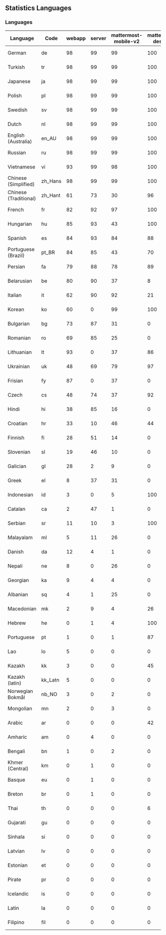 ## Statistics Languages ##
###  Languages  ###
|Language|Code|webapp|server|mattermost-mobile-v2|mattermost-desktop|playbook-webapp|calls-webapp|Total|Last Modified|
|---|---|---|---|---|---|---|---|---|---|
|German|de| 98| 99| 99| 100| 0| 100| 99|2023-11-15T16:13:22.344535Z|
|Turkish|tr| 98| 99| 99| 100| 0| 100| 99|2023-11-15T16:28:00.997227Z|
|Japanese|ja| 98| 99| 99| 100| 0| 100| 99|2023-11-15T16:19:26.135945Z|
|Polish|pl| 98| 99| 99| 100| 0| 100| 99|2023-11-15T16:24:18.291969Z|
|Swedish|sv| 98| 99| 99| 100| 0| 100| 99|2023-11-15T16:27:21.465486Z|
|Dutch|nl| 98| 99| 99| 100| 0| 100| 98|2023-11-15T16:23:58.770776Z|
|English (Australia)|en_AU| 98| 99| 99| 100| 0| 0| 98|2023-11-15T16:14:00.302363Z|
|Russian|ru| 98| 99| 99| 100| 0| 76| 95|2023-11-15T16:25:48.723514Z|
|Vietnamese|vi| 93| 99| 98| 100| 0| 100| 95|2023-11-15T16:28:39.563088Z|
|Chinese (Simplified)|zh_Hans| 98| 99| 99| 100| 0| 100| 94|2023-11-15T16:28:58.726847Z|
|Chinese (Traditional)|zh_Hant| 61| 73| 30| 96| 0| 11| 88|2023-11-15T16:29:16.020244Z|
|French|fr| 82| 92| 97| 100| 0| 59| 83|2023-11-15T16:16:06.332931Z|
|Hungarian|hu| 85| 93| 43| 100| 0| 0| 83|2023-11-15T16:18:14.524377Z|
|Spanish|es| 84| 93| 84| 88| 0| 28| 80|2023-11-15T16:14:16.249147Z|
|Portuguese (Brazil)|pt_BR| 84| 85| 43| 70| 0| 100| 80|2023-11-15T16:24:54.396093Z|
|Persian|fa| 79| 88| 78| 89| 0| 0| 77|2023-11-15T16:15:09.682409Z|
|Belarusian|be| 80| 90| 37| 8| 0| 0| 75|2023-11-15T16:11:17.287563Z|
|Italian|it| 62| 90| 92| 21| 0| 24| 71|2023-11-15T16:19:06.763410Z|
|Korean|ko| 60| 0| 99| 100| 0| 100| 70|2023-11-15T16:20:54.286118Z|
|Bulgarian|bg| 73| 87| 31| 0| 0| 0| 70|2023-11-15T16:11:34.386779Z|
|Romanian|ro| 69| 85| 25| 0| 0| 0| 66|2023-11-15T16:25:30.362296Z|
|Lithuanian|lt| 93| 0| 37| 86| 0| 89| 63|2023-11-15T16:21:51.345166Z|
|Ukrainian|uk| 48| 69| 79| 97| 0| 0| 59|2023-11-15T16:28:20.737220Z|
|Frisian|fy| 87| 0| 37| 0| 0| 0| 56|2023-11-15T16:16:24.517595Z|
|Czech|cs| 48| 74| 37| 92| 0| 100| 53|2023-11-15T16:12:44.462424Z|
|Hindi|hi| 38| 85| 16| 0| 0| 0| 47|2023-11-07T11:55:02.737659Z|
|Croatian|hr| 33| 10| 46| 44| 0| 100| 35|2023-11-14T17:36:04.945573Z|
|Finnish|fi| 28| 51| 14| 0| 0| 0| 31|2023-11-15T16:15:28.996257Z|
|Slovenian|sl| 19| 46| 10| 0| 0| 0| 23|2023-11-15T16:26:25.382007Z|
|Galician|gl| 28| 2| 9| 0| 0| 0| 18|2023-10-29T10:01:48.607596Z|
|Greek|el| 8| 37| 31| 0| 0| 0| 18|2023-11-13T11:05:17.287008Z|
|Indonesian|id| 3| 0| 5| 100| 0| 0| 14|2023-11-07T11:55:12.955118Z|
|Catalan|ca| 2| 47| 1| 0| 0| 0| 13|2023-11-07T11:54:10.087147Z|
|Serbian|sr| 11| 10| 3| 100| 0| 0| 12|2023-11-13T11:10:02.427984Z|
|Malayalam|ml| 5| 11| 26| 0| 0| 0| 9|2023-10-24T20:55:57.621229Z|
|Danish|da| 12| 4| 1| 0| 0| 0| 8|2023-10-09T15:20:58.185551Z|
|Nepali|ne| 8| 0| 26| 0| 0| 0| 7|2023-11-13T11:08:50.646391Z|
|Georgian|ka| 9| 4| 4| 0| 0| 0| 7|2023-10-24T20:54:15.658025Z|
|Albanian|sq| 4| 1| 25| 0| 0| 0| 5|2023-11-13T11:09:55.892074Z|
|Macedonian|mk| 2| 9| 4| 26| 0| 0| 5|2023-10-27T10:06:30.928518Z|
|Hebrew|he| 0| 1| 4| 100| 0| 0| 4|2023-10-27T10:05:31.342590Z|
|Portuguese|pt| 1| 0| 1| 87| 0| 0| 3|2023-10-30T05:05:57.136879Z|
|Lao|lo| 5| 0| 0| 0| 0| 0| 3|2023-10-09T15:20:58.408506Z|
|Kazakh|kk| 3| 0| 0| 45| 0| 0| 3|2023-11-13T15:04:18.172318Z|
|Kazakh (latin)|kk_Latn| 5| 0| 0| 0| 0| 0| 3|2023-10-24T20:54:35.554803Z|
|Norwegian Bokmål|nb_NO| 3| 0| 2| 0| 0| 0| 2|2023-10-24T20:56:17.583395Z|
|Mongolian|mn| 2| 0| 3| 0| 0| 0| 2|2023-11-15T16:23:04.700139Z|
|Arabic|ar| 0| 0| 0| 42| 0| 0| 1|2023-10-09T15:20:58.462991Z|
|Amharic|am| 0| 4| 0| 0| 0| 0| 1|2023-10-09T15:20:58.102825Z|
|Bengali|bn| 1| 0| 2| 0| 0| 0| 1|2023-10-09T15:20:58.129127Z|
|Khmer (Central)|km| 0| 1| 0| 0| 0| 0| 0|2023-10-09T15:20:58.389365Z|
|Basque|eu| 0| 1| 0| 0| 0| 0| 0|2023-10-09T15:20:58.220029Z|
|Breton|br| 0| 1| 0| 0| 0| 0| 0|2023-10-09T15:20:58.146710Z|
|Thai|th| 0| 0| 0| 6| 0| 0| 0|2023-10-09T15:20:58.586605Z|
|Gujarati|gu| 0| 0| 0| 0| 0| 0| 0|2023-10-09T15:20:58.279932Z|
|Sinhala|si| 0| 0| 0| 0| 0| 0| 0|2023-10-09T15:20:58.537638Z|
|Latvian|lv| 0| 0| 0| 0| 0| 0| 0|2023-10-09T15:20:58.426415Z|
|Estonian|et| 0| 0| 0| 0| 0| 0| 0|2023-10-09T15:20:58.209138Z|
|Pirate|pr| 0| 0| 0| 0| 0| 0| 0|2023-10-09T15:20:58.506339Z|
|Icelandic|is| 0| 0| 0| 0| 0| 0| 0|2023-10-09T15:20:58.340445Z|
|Latin|la| 0| 0| 0| 0| 0| 0| 0|2023-10-09T15:20:58.399153Z|
|Filipino|fil| 0| 0| 0| 0| 0| 0| 0|2023-10-09T15:20:58.242109Z|
